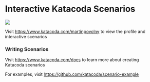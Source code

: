 # Interactive Katacoda Scenarios

[![](http://shields.katacoda.com/katacoda/martinpovolny/count.svg)](https://www.katacoda.com/martinpovolny "Get your profile on Katacoda.com")

Visit https://www.katacoda.com/martinpovolny to view the profile and interactive scenarios

### Writing Scenarios
Visit https://www.katacoda.com/docs to learn more about creating Katacoda scenarios

For examples, visit https://github.com/katacoda/scenario-example
